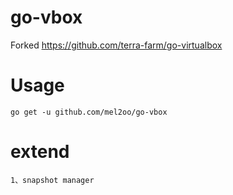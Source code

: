 # go-vbox

Forked https://github.com/terra-farm/go-virtualbox

# Usage

    go get -u github.com/mel2oo/go-vbox

# extend

    1、snapshot manager
